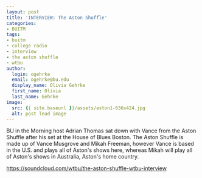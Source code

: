 ```yaml
---
layout: post
title: 'INTERVIEW: The Aston Shuffle'
categories:
- BUITM
tags:
- buitm
- college radio
- interview
- the aston shuffle
- wtbu
author:
  login: ogehrke
  email: ogehrke@bu.edu
  display_name: Olivia Gehrke
  first_name: Olivia
  last_name: Gehrke
image:
  src: {{ site.baseurl }}/assets/aston1-636x424.jpg
  alt: post lead image
---
```


BU in the Morning host Adrian Thomas sat down with Vance from the Aston Shuffle after his set at the House of Blues Boston. The Aston Shuffle is made up of Vance Musgrove and Mikah Freeman, however Vance is based in the U.S. and plays all of Aston's shows here, whereas Mikah will play all of Aston's shows in Australia, Aston's home country.

https://soundcloud.com/wtbu/the-aston-shuffle-wtbu-interview